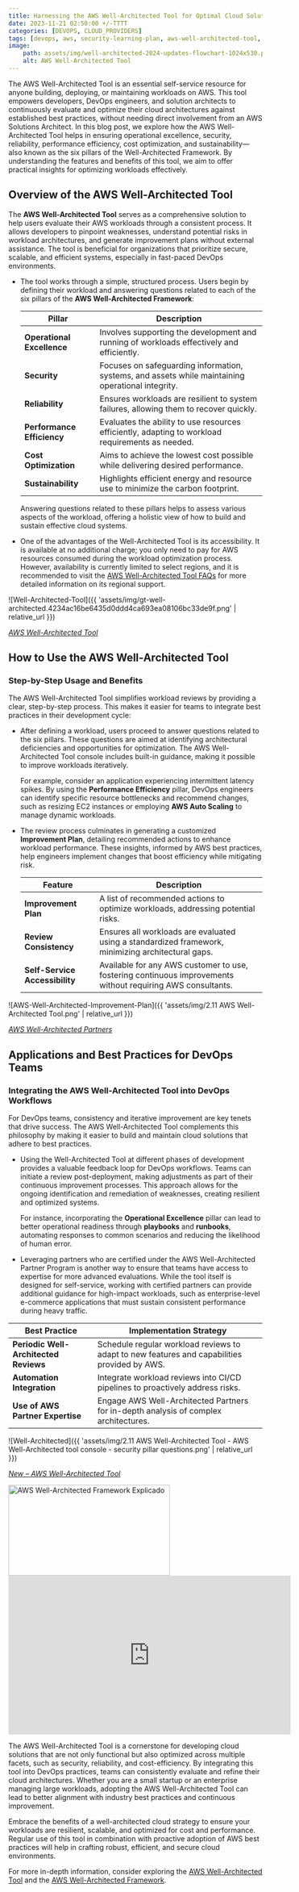 ```yaml
---
title: Harnessing the AWS Well-Architected Tool for Optimal Cloud Solutions 
date: 2023-11-21 02:50:00 +/-TTTT
categories: [DEVOPS, CLOUD_PROVIDERS]
tags: [devops, aws, security-learning-plan, aws-well-architected-tool, cloud-optimization, workload-review, architecture-best-practices, cloud-providers]
image:
    path: assets/img/well-architected-2024-updates-flowchart-1024x530.png
    alt: AWS Well-Architected Tool 
---
```


The AWS Well-Architected Tool is an essential self-service resource for anyone building, deploying, or maintaining workloads on AWS. This tool empowers developers, DevOps engineers, and solution architects to continuously evaluate and optimize their cloud architectures against established best practices, without needing direct involvement from an AWS Solutions Architect. In this blog post, we explore how the AWS Well-Architected Tool helps in ensuring operational excellence, security, reliability, performance efficiency, cost optimization, and sustainability—also known as the six pillars of the Well-Architected Framework. By understanding the features and benefits of this tool, we aim to offer practical insights for optimizing workloads effectively.

## Overview of the AWS Well-Architected Tool

The **AWS Well-Architected Tool** serves as a comprehensive solution to help users evaluate their AWS workloads through a consistent process. It allows developers to pinpoint weaknesses, understand potential risks in workload architectures, and generate improvement plans without external assistance. The tool is beneficial for organizations that prioritize secure, scalable, and efficient systems, especially in fast-paced DevOps environments.

- The tool works through a simple, structured process. Users begin by defining their workload and answering questions related to each of the six pillars of the **AWS Well-Architected Framework**:
  
  | Pillar                | Description                                                                                   |
  |-----------------------|-----------------------------------------------------------------------------------------------|
  | **Operational Excellence** | Involves supporting the development and running of workloads effectively and efficiently.   |
  | **Security**              | Focuses on safeguarding information, systems, and assets while maintaining operational integrity. |
  | **Reliability**           | Ensures workloads are resilient to system failures, allowing them to recover quickly.       |
  | **Performance Efficiency** | Evaluates the ability to use resources efficiently, adapting to workload requirements as needed. |
  | **Cost Optimization**     | Aims to achieve the lowest cost possible while delivering desired performance.             |
  | **Sustainability**        | Highlights efficient energy and resource use to minimize the carbon footprint.             |

  Answering questions related to these pillars helps to assess various aspects of the workload, offering a holistic view of how to build and sustain effective cloud systems.

- One of the advantages of the Well-Architected Tool is its accessibility. It is available at no additional charge; you only need to pay for AWS resources consumed during the workload optimization process. However, availability is currently limited to select regions, and it is recommended to visit the [AWS Well-Architected Tool FAQs](https://aws.amazon.com/well-architected-tool/faqs/) for more detailed information on its regional support.

![Well-Architected-Tool]({{ 'assets/img/gt-well-architected.4234ac16be6435d0ddd4ca693ea08106bc33de9f.png' | relative_url }})

*[AWS Well-Architected Tool](https://aws.amazon.com/well-architected-tool/)*

## How to Use the AWS Well-Architected Tool

### Step-by-Step Usage and Benefits
The AWS Well-Architected Tool simplifies workload reviews by providing a clear, step-by-step process. This makes it easier for teams to integrate best practices in their development cycle:

- After defining a workload, users proceed to answer questions related to the six pillars. These questions are aimed at identifying architectural deficiencies and opportunities for optimization. The AWS Well-Architected Tool console includes built-in guidance, making it possible to improve workloads iteratively.

  For example, consider an application experiencing intermittent latency spikes. By using the **Performance Efficiency** pillar, DevOps engineers can identify specific resource bottlenecks and recommend changes, such as resizing EC2 instances or employing **AWS Auto Scaling** to manage dynamic workloads.

- The review process culminates in generating a customized **Improvement Plan**, detailing recommended actions to enhance workload performance. These insights, informed by AWS best practices, help engineers implement changes that boost efficiency while mitigating risk.

  | Feature                       | Description                                                                  |
  |-------------------------------|------------------------------------------------------------------------------|
  | **Improvement Plan**          | A list of recommended actions to optimize workloads, addressing potential risks. |
  | **Review Consistency**        | Ensures all workloads are evaluated using a standardized framework, minimizing architectural gaps. |
  | **Self-Service Accessibility**| Available for any AWS customer to use, fostering continuous improvements without requiring AWS consultants. |

![AWS-Well-Architected-Improvement-Plan]({{ 'assets/img/2.11 AWS Well-Architected Tool.png' | relative_url }})

*[AWS Well-Architected Partners](https://partners.amazonaws.com/en/search/partners?facets=Program%20%3A%20AWS%20Well-Architected%20Partner%20Program)*

## Applications and Best Practices for DevOps Teams

### Integrating the AWS Well-Architected Tool into DevOps Workflows
For DevOps teams, consistency and iterative improvement are key tenets that drive success. The AWS Well-Architected Tool complements this philosophy by making it easier to build and maintain cloud solutions that adhere to best practices.

- Using the Well-Architected Tool at different phases of development provides a valuable feedback loop for DevOps workflows. Teams can initiate a review post-deployment, making adjustments as part of their continuous improvement processes. This approach allows for the ongoing identification and remediation of weaknesses, creating resilient and optimized systems.

  For instance, incorporating the **Operational Excellence** pillar can lead to better operational readiness through **playbooks** and **runbooks**, automating responses to common scenarios and reducing the likelihood of human error.

- Leveraging partners who are certified under the AWS Well-Architected Partner Program is another way to ensure that teams have access to expertise for more advanced evaluations. While the tool itself is designed for self-service, working with certified partners can provide additional guidance for high-impact workloads, such as enterprise-level e-commerce applications that must sustain consistent performance during heavy traffic.

| Best Practice                       | Implementation Strategy                                          |
|-------------------------------------|------------------------------------------------------------------|
| **Periodic Well-Architected Reviews** | Schedule regular workload reviews to adapt to new features and capabilities provided by AWS. |
| **Automation Integration**          | Integrate workload reviews into CI/CD pipelines to proactively address risks. |
| **Use of AWS Partner Expertise**    | Engage AWS Well-Architected Partners for in-depth analysis of complex architectures. |

![Well-Architected]({{ 'assets/img/2.11 AWS Well-Architected Tool - AWS Well-Architected tool console - security pillar questions.png' | relative_url }})

*[New – AWS Well-Architected Tool](https://aws.amazon.com/well-architected-tool/)*

<a href="https://www.youtube.com/watch?v=g0yFsZp8EVo" class="video-popup">
  <img src="https://img.youtube.com/vi/g0yFsZp8EVo/hqdefault.jpg" alt="AWS Well-Architected Framework Explicado" width="320" height="180">
</a>

<iframe width="560" height="315" src="https://www.youtube.com/embed/g0yFsZp8EVo?si=aV44IW33G4Txxfyl" title="AWS Well-Architected Framework Explicado | Cómo funciona la herramienta AWS Well-Architected" frameborder="0" allow="accelerometer; autoplay; clipboard-write; encrypted-media; gyroscope; picture-in-picture; web-share" referrerpolicy="strict-origin-when-cross-origin" allowfullscreen></iframe>

<script type="application/ld+json">
{
  "@context": "https://schema.org",
  "@type": "VideoObject",
  "name": "How to start using AWS Well Architected Tool.",
  "description": "This video provides an introduction to how to get started with the AWS Well Architected Tool.",
  "thumbnailUrl": "https://gaaspkm.online/assets/img/well-architected-blog-logo.png",
  "uploadDate": "2023-11-21",
  "duration": "PT11M45S",
  "contentUrl": "https://d3nn3d4w2aqyem.cloudfront.net/mp4/Getting_started_video.mp4",
  "embedUrl": "https://gaaspkm.online/_posts/2023-11-21-aws-well-architected-framework.md#video",
  "publisher": {
    "@type": "Organization",
    "name": "TechNomadiX",
    "logo": {
      "@type": "ImageObject",
      "url": "https://gaaspkm.online/assets/img/favicons/favicon-32x32.png"
    }
  }
}
</script>

The AWS Well-Architected Tool is a cornerstone for developing cloud solutions that are not only functional but also optimized across multiple facets, such as security, reliability, and cost-efficiency. By integrating this tool into DevOps practices, teams can consistently evaluate and refine their cloud architectures. Whether you are a small startup or an enterprise managing large workloads, adopting the AWS Well-Architected Tool can lead to better alignment with industry best practices and continuous improvement.

Embrace the benefits of a well-architected cloud strategy to ensure your workloads are resilient, scalable, and optimized for cost and performance. Regular use of this tool in combination with proactive adoption of AWS best practices will help in crafting robust, efficient, and secure cloud environments.

For more in-depth information, consider exploring the [AWS Well-Architected Tool](https://aws.amazon.com/well-architected-tool/) and the [AWS Well-Architected Framework](https://aws.amazon.com/architecture/well-architected/).
